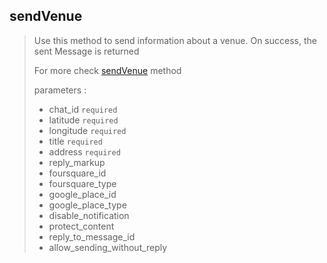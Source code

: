 ## sendVenue

> Use this method to send information about a venue. On success, the sent Message is returned
>
> For more check [sendVenue](https://core.telegram.org/bots/api#sendvenue) method
>
> parameters :
>
> - chat_id `required`
> - latitude `required`
> - longitude `required`
> - title `required`
> - address `required`
> - reply_markup
> - foursquare_id
> - foursquare_type
> - google_place_id
> - google_place_type
> - disable_notification
> - protect_content
> - reply_to_message_id
> - allow_sending_without_reply
